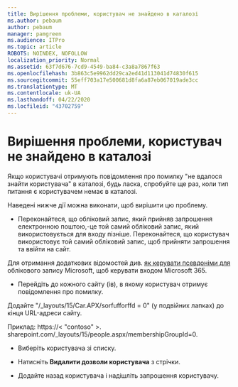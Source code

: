 ```yaml
---
title: Вирішення проблеми, користувач не знайдено в каталозі
ms.author: pebaum
author: pebaum
manager: pamgreen
ms.audience: ITPro
ms.topic: article
ROBOTS: NOINDEX, NOFOLLOW
localization_priority: Normal
ms.assetid: 63f7d676-7cd9-4549-ba84-c3a8a7867f63
ms.openlocfilehash: 3b863c5e9962dd29ca2ed41d113041d74830f615
ms.sourcegitcommit: 55eff703a17e500681d8fa6a87eb067019ade3cc
ms.translationtype: MT
ms.contentlocale: uk-UA
ms.lasthandoff: 04/22/2020
ms.locfileid: "43702759"
---
```

# <a name="troubleshoot-issue---user-not-found-in-directory"></a>Вирішення проблеми, користувач не знайдено в каталозі

Якщо користувачі отримують повідомлення про помилку "не вдалося знайти користувача" в каталозі, будь ласка, спробуйте ще раз, коли тип питання є користувачем немає в каталозі.

Наведені нижче дії можна виконати, щоб вирішити цю проблему.

- Переконайтеся, що обліковий запис, який прийняв запрошення електронною поштою,-це той самий обліковий запис, який використовується для входу пізніше. Переконайтеся, що користувач використовує той самий обліковий запис, щоб прийняти запрошення та ввійти на сайт. 

Для отримання додаткових відомостей див. [як керувати псевдоніми для</a> облікового запису Microsoft, щоб керувати входом Microsoft 365](https://support.microsoft.com/help/12407/microsoft-account-how-to-manage-aliases). 

- Перейдіть до кожного сайту (ів), в якому користувач отримує повідомлення про помилку. 

Додайте "/_layouts/15/Car.APX/sorfufforffd = 0" (у подвійних лапках) до кінця URL-адреси сайту. 

Приклад: https://< "contoso" >. sharepoint.com/_layouts/15/people.aspx/membershipGroupId=0.

- Виберіть користувача зі списку.

- Натисніть **Видалити дозволи користувача** з стрічки. 
-  Додайте назад користувача і надішліть запрошення користувачу.

